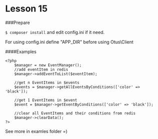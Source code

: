 # Lesson 15
###Prepare

`$ composer install` and edit config.ini if it need.

For using config.ini define "APP_DIR" before using Otus\Client

####Examples

    <?php
        $manager = new EventManager();
		//add eventItem in redis
		$manager->addEventToList($eventItem);
		
		//get n EventItems in $events
		$events = $manager->getAllEventsByConditions(['color' => 'black']);
		
		//get 1 EventItems in $event
		$event = $manager->getEventByConditions(['color' => 'black']);
		
		//clear all EventItems and their conditions from redis
		$manager->clearData(); 
    ?>
    
See more in examles folder =)
